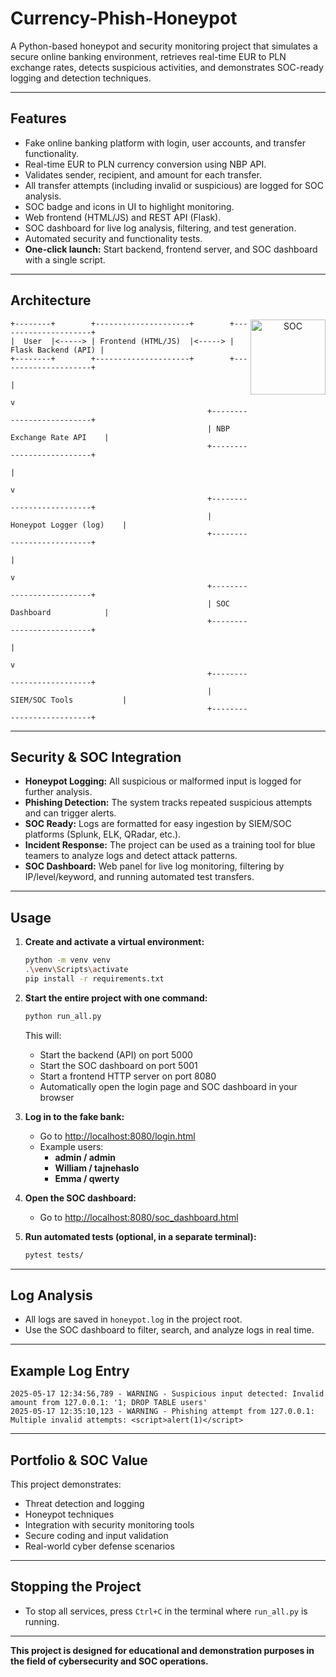 # Currency-Phish-Honeypot

A Python-based honeypot and security monitoring project that simulates a secure online banking environment, retrieves real-time EUR to PLN exchange rates, detects suspicious activities, and demonstrates SOC-ready logging and detection techniques.

---

## Features

- Fake online banking platform with login, user accounts, and transfer functionality.
- Real-time EUR to PLN currency conversion using NBP API.
- Validates sender, recipient, and amount for each transfer.
- All transfer attempts (including invalid or suspicious) are logged for SOC analysis.
- SOC badge and icons in UI to highlight monitoring.
- Web frontend (HTML/JS) and REST API (Flask).
- SOC dashboard for live log analysis, filtering, and test generation.
- Automated security and functionality tests.
- **One-click launch:** Start backend, frontend server, and SOC dashboard with a single script.

---

## Architecture

<p align="center">
  <img src="https://raw.githubusercontent.com/github/explore/main/topics/soc/soc.png" width="120" align="right" alt="SOC" />
</p>

```
+--------+        +---------------------+        +---------------------+
|  User  |<-----> | Frontend (HTML/JS)  |<-----> | Flask Backend (API) |
+--------+        +---------------------+        +---------------------+
                                                        |
                                                        v
                                            +--------------------------+
                                            | NBP Exchange Rate API    |
                                            +--------------------------+
                                                        |
                                                        v
                                            +--------------------------+
                                            | Honeypot Logger (log)    |
                                            +--------------------------+
                                                        |
                                                        v
                                            +--------------------------+
                                            | SOC Dashboard            |
                                            +--------------------------+
                                                        |
                                                        v
                                            +--------------------------+
                                            | SIEM/SOC Tools           |
                                            +--------------------------+
```

---

## Security & SOC Integration

- **Honeypot Logging:** All suspicious or malformed input is logged for further analysis.
- **Phishing Detection:** The system tracks repeated suspicious attempts and can trigger alerts.
- **SOC Ready:** Logs are formatted for easy ingestion by SIEM/SOC platforms (Splunk, ELK, QRadar, etc.).
- **Incident Response:** The project can be used as a training tool for blue teamers to analyze logs and detect attack patterns.
- **SOC Dashboard:** Web panel for live log monitoring, filtering by IP/level/keyword, and running automated test transfers.

---

## Usage

1. **Create and activate a virtual environment:**

   ```bash
   python -m venv venv
   .\venv\Scripts\activate
   pip install -r requirements.txt
   ```

2. **Start the entire project with one command:**

   ```bash
   python run_all.py
   ```

   This will:
   - Start the backend (API) on port 5000
   - Start the SOC dashboard on port 5001
   - Start a frontend HTTP server on port 8080
   - Automatically open the login page and SOC dashboard in your browser

3. **Log in to the fake bank:**
   - Go to [http://localhost:8080/login.html](http://localhost:8080/login.html)
   - Example users:
     - **admin / admin**
     - **William / tajnehaslo**
     - **Emma / qwerty**

4. **Open the SOC dashboard:**
   - Go to [http://localhost:8080/soc_dashboard.html](http://localhost:8080/soc_dashboard.html)

5. **Run automated tests (optional, in a separate terminal):**

   ```bash
   pytest tests/
   ```

---

## Log Analysis

- All logs are saved in `honeypot.log` in the project root.
- Use the SOC dashboard to filter, search, and analyze logs in real time.

---

## Example Log Entry

```
2025-05-17 12:34:56,789 - WARNING - Suspicious input detected: Invalid amount from 127.0.0.1: '1; DROP TABLE users'
2025-05-17 12:35:10,123 - WARNING - Phishing attempt from 127.0.0.1: Multiple invalid attempts: <script>alert(1)</script>
```

---

## Portfolio & SOC Value

This project demonstrates:

- Threat detection and logging
- Honeypot techniques
- Integration with security monitoring tools
- Secure coding and input validation
- Real-world cyber defense scenarios

---

## Stopping the Project

- To stop all services, press `Ctrl+C` in the terminal where `run_all.py` is running.

---

**This project is designed for educational and demonstration purposes in the field of cybersecurity and SOC operations.**